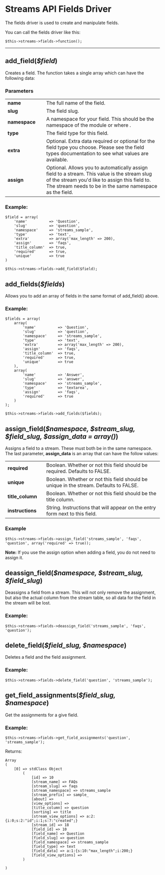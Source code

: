# Streams API Fields Driver

The fields driver is used to create and manipulate fields.

You can call the fields driver like this:

	$this->streams->fields->function();

<hr id="add-field">

## add_field(<var>$field</var>)

Creates a field. The function takes a single array which can have the following data:
	
### Parameters

<table>
	<tr>
		<td width="25%"><strong>name</strong>
		<td>The full name of the field.</td>
	</tr>
	<tr>
		<td><strong>slug</strong>
		<td>The field slug.</td>
	</tr>
	<tr>
		<td><strong>namespace</strong>
		<td>A namespace for your field. This should be the namespace of the module or where .</td>
	</tr>
	<tr>
		<td><strong>type</strong>
		<td>The field type for this field.</td>
	</tr>
	<tr>
		<td><strong>extra</strong>
		<td>Optional. Extra data required or optional for the field type you choose. Please see the field types documentation to see what values are available.</td>
	</tr>
	<tr>
		<td><strong>assign</strong>
		<td>Optional. Allows you to automatically assign field to a stream. This value is the stream slug of the stream you'd like to assign this field to. The stream needs to be in the same namespace as the field.</td>
	</tr>
</table>	
	
### Example:

	$field = array(
		'name'			=> 'Question',
		'slug'			=> 'question',
		'namespace'		=> 'streams_sample',
		'type'			=> 'text',
		'extra'			=> array('max_length' => 200),
		'assign'		=> 'faqs',
		'title_column'	=> true,
		'required'		=> true,
		'unique'		=> true
	)
	
	$this->streams->fields->add_field($field);

## add\_fields(<var>$fields</var>)

Allows you to add an array of fields in the same format of add_field() above.

### Example:

	$fields = array(
		array(
			'name'			=> 'Question',
			'slug'			=> 'question',
			'namespace'		=> 'streams_sample',
			'type'			=> 'text',
			'extra'			=> array('max_length' => 200),
			'assign'		=> 'faqs',
			'title_column'	=> true,
			'required'		=> true,
			'unique'		=> true
		),
		array(
			'name'			=> 'Answer',
			'slug'			=> 'answer',
			'namespace'		=> 'streams_sample',
			'type'			=> 'textarea',
			'assign'		=> 'faqs',
			'required'		=> true
		)
	);
	
	$this->streams->fields->add_fields($fields);

## assign\_field(<var>$namespace, $stream\_slug, $field\_slug, $assign\_data = array()</var>)

Assigns a field to a stream. These must both be in the same namespace. The last parameter, **assign_data** is an array that can have the follow values:

<table>
	<tr>
		<td width="25%"><strong>required</strong>
		<td>Boolean. Whether or not this field should be required. Defaults to FALSE.</td>
	</tr>
	<tr>
		<td><strong>unique</strong>
		<td>Boolean. Whether or not this field should be unique in the stream. Defaults to FALSE.</td>
	</tr>
	<tr>
		<td><strong>title_column</strong>
		<td>Boolean. Whether or not this field should be the title column.</td>
	</tr>
	<tr>
		<td><strong>instructions</strong>
		<td>String. Instructions that will appear on the entry form next to this field.</td>
	</tr>
</table>

### Example

	$this->streams->fields->assign_field('streams_sample', 'faqs', 'question', array('required' => true));
	
<div class="tip"><strong>Note:</strong> If you use the assign option when adding a field, you do not need to assign it.</div>

## deassign\_field(<var>$namespace, $stream\_slug, $field\_slug</var>)

Deassigns a field from a stream. This will not only remove the assignment, but also the actual column from the stream table, so all data for the field in the stream will be lost.

### Example:

	$this->streams->fields->deassign_field('streams_sample', 'faqs', 'question');

## delete\_field(<var>$field\_slug, $namespace</var>)

Deletes a field and the field assignment.

### Example:

	$this->streams->fields->delete_field('question', 'streams_sample');
	
## get\_field\_assignments(<var>$field\_slug, $namespace</var>)

Get the assignments for a give field.

### Example:

	$this->streams->fields->get_field_assignments('question', 'streams_sample');

Returns:

	Array
	(
	    [0] => stdClass Object
	        (
	            [id] => 10
	            [stream_name] => FAQs
	            [stream_slug] => faqs
	            [stream_namespace] => streams_sample
	            [stream_prefix] => sample_
	            [about] => 
	            [view_options] => 
	            [title_column] => question
	            [sorting] => title
	            [stream_view_options] => a:2:{i:0;s:2:"id";i:1;s:7:"created";}
	            [stream_id] => 18
	            [field_id] => 10
	            [field_name] => Question
	            [field_slug] => question
	            [field_namespace] => streams_sample
	            [field_type] => text
	            [field_data] => a:1:{s:10:"max_length";i:200;}
	            [field_view_options] => 
	        )
	
	)